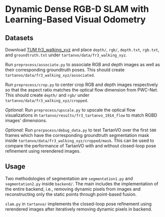 # Dynamic Dense RGB-D SLAM with Learning-Based Visual Odometry

## Datasets
Download [TUM fr3_walking_xyz](https://vision.in.tum.de/data/datasets/rgbd-dataset/download#freiburg3_walking_xyz) and place ```depth/```, ```rgb/```, ```depth.txt```, ```rgb.txt```, and ```groundtruth.txt``` under ```tartanvo/data/fr3_walking_xyz```. 

Run ```preprocess/associate.py``` to associate RGB and depth images as well as their corresponding groundtruth poses. This should create ```tartanvo/data/fr3_walking_xyz/associated```.

Run ```preprocess/crop.py``` to center crop RGB and depth images respectively so that the aspect ratio matches the optical flow dimension from PWC-Net. This should create ```depth/``` and ```rgb/``` under ```tartanvo/data/fr3_walking_xyz/cropped```.

*Optional*: Run ```preprocess/upscale.py``` to upscale the optical flow visualizations in ```tartanvo/results/fr3_tartanvo_1914_flow``` to match RGBD images' dimensions.

*Optional*: Run ```prerpocess/debug_data.py``` to test TartanVO over the first ```500``` frames which have the corresponding groundtruth segmentation mask inside ```tartanvo/data/fr3_walking_xyz/cropped/mask```. This can be used to compare the performance of TartanVO with and without closed-loop pose refinement using rerendered images. 

## Usage
Two methodologies of segmentation are ```segmentation1.py``` and ```segmentation2.py``` inside ```backend/```. The main includes the implementation of the entire backend, i.e., removing dynamic pixels from images and reconstructing only the static points through point-based fusion. 

```slam.py``` in ```tartanvo/``` implements the closed-loop pose refinement using rerendered images after iteratively removing dynamic pixels in backend.
